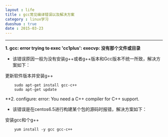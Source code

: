 ```yaml
---
layout : life
title : gcc常见编译错误以及解决方案
category : linux学习
duoshuo : true
date : 2015-03-23
---
```



******

**1. gcc: error trying to exec 'cc1plus': execvp: 没有那个文件或目录**

<!-- more -->

* 该错误原因一般为没有安装g++或者g++版本和Gcc版本不统一所致，解决方案如下：

更新软件版本并安装g++

```
	sudo apt-get install gcc-c++
	sudo apt-get update
```

**2. configure: error: You need a C++ compiler for C++ support.

* 该错误是在centos6.5进行构建某个包的源码时报错，解决方案如下：

安装gcc和个g++

```
	yum install -y gcc gcc-c++
```
